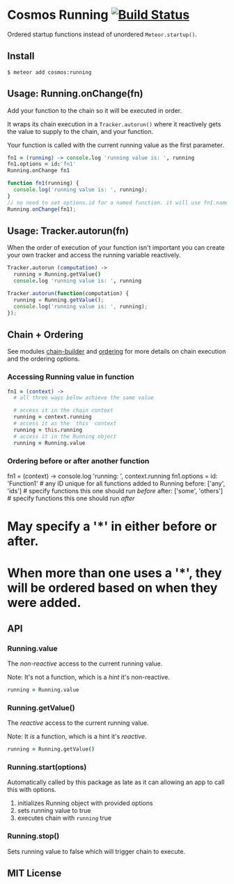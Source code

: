 # Cosmos Running [![Build Status](https://travis-ci.org/elidoran/cosmos-running.svg?branch=master)](https://travis-ci.org/elidoran/cosmos-running)

Ordered startup functions instead of unordered `Meteor.startup()`.

## Install

    $ meteor add cosmos:running


## Usage: Running.onChange(fn)

Add your function to the chain so it will be executed in order.

It wraps its chain execution in a `Tracker.autorun()` where it reactively gets the value to supply to the chain, and your function.

Your function is called with the current running value as the first parameter.

```coffeescript
fn1 = (running) -> console.log 'running value is: ', running
fn1.options = id:'fn1'
Running.onChange fn1
```

```javascript
function fn1(running) {
  console.log('running value is: ', running);
}
// no need to set options.id for a named function. it will use fn1.name
Running.onChange(fn1);
```

## Usage: Tracker.autorun(fn)

When the order of execution of your function isn't important you can create your own tracker and access the running variable reactively.

```coffeescript
Tracker.autorun (computation) ->
  running = Running.getValue()
  console.log 'running value is: ', running
```

```javascript
Tracker.autorun(function(computation) {
  running = Running.getValue();
  console.log('running value is: ', running);
});
```

## Chain + Ordering

See modules [chain-builder](https://www.npmjs.com/package/chain-builder) and [ordering](https://www.npmjs.com/package/ordering) for more details on chain execution and the ordering options.

### Accessing Running value in function

```coffeescript
fn1 = (context) ->
  # all three ways below achieve the same value

  # access it in the chain context
  running = context.running
  # access it as the `this` context
  running = this.running
  # access it in the Running object
  running = Running.value
```

### Ordering before or after another function

fn1 = (context) -> console.log 'running: ', context.running
fn1.options =
  id: 'Function1' # any ID unique for all functions added to Running
  before: ['any', 'ids'] # specify functions this one should run *before*
  after: ['some', 'others'] # specify functions this one should run *after*

# May specify a '*' in either before or after.
# When more than one uses a '*', they will be ordered based on when they were added.

## API

### Running.value

The *non-reactive* access to the current running value.

Note: It's not a function, which is a *hint* it's non-reactive.

```coffeescript
running = Running.value
```

### Running.getValue()

The *reactive* access to the current running value.

Note: It *is* a function, which is a hint it's *reactive*.

```coffeescript
running = Running.getValue()
```

### Running.start(options)

Automatically called by this package as late as it can allowing an app to call this with options.

1. initializes Running object with provided options
2. sets running value to true
3. executes chain with `running` true


### Running.stop()

Sets running value to false which will trigger chain to execute.


## MIT License
